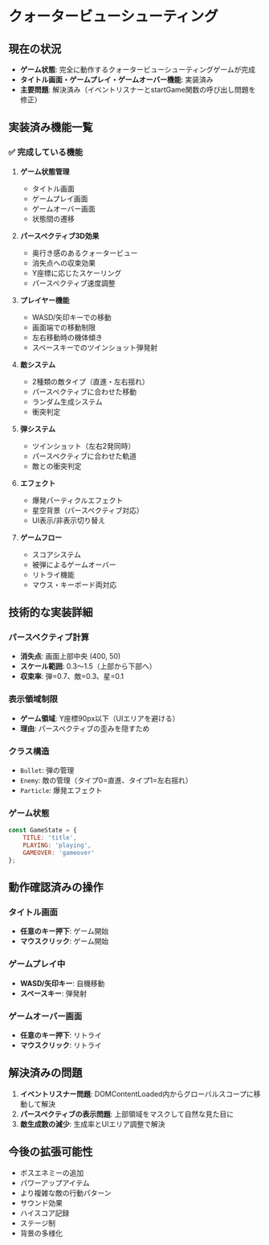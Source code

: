 # クォータービューシューティング

## 現在の状況
- **ゲーム状態**: 完全に動作するクォータービューシューティングゲームが完成
- **タイトル画面・ゲームプレイ・ゲームオーバー機能**: 実装済み
- **主要問題**: 解決済み（イベントリスナーとstartGame関数の呼び出し問題を修正）

## 実装済み機能一覧

### ✅ 完成している機能
1. **ゲーム状態管理**
   - タイトル画面
   - ゲームプレイ画面
   - ゲームオーバー画面
   - 状態間の遷移

2. **パースペクティブ3D効果**
   - 奥行き感のあるクォータービュー
   - 消失点への収束効果
   - Y座標に応じたスケーリング
   - パースペクティブ速度調整

3. **プレイヤー機能**
   - WASD/矢印キーでの移動
   - 画面端での移動制限
   - 左右移動時の機体傾き
   - スペースキーでのツインショット弾発射

4. **敵システム**
   - 2種類の敵タイプ（直進・左右揺れ）
   - パースペクティブに合わせた移動
   - ランダム生成システム
   - 衝突判定

5. **弾システム**
   - ツインショット（左右2発同時）
   - パースペクティブに合わせた軌道
   - 敵との衝突判定

6. **エフェクト**
   - 爆発パーティクルエフェクト
   - 星空背景（パースペクティブ対応）
   - UI表示/非表示切り替え

7. **ゲームフロー**
   - スコアシステム
   - 被弾によるゲームオーバー
   - リトライ機能
   - マウス・キーボード両対応

## 技術的な実装詳細

### パースペクティブ計算
- **消失点**: 画面上部中央 (400, 50)
- **スケール範囲**: 0.3〜1.5（上部から下部へ）
- **収束率**: 弾=0.7、敵=0.3、星=0.1

### 表示領域制限
- **ゲーム領域**: Y座標90px以下（UIエリアを避ける）
- **理由**: パースペクティブの歪みを隠すため

### クラス構造
- `Bullet`: 弾の管理
- `Enemy`: 敵の管理（タイプ0=直進、タイプ1=左右揺れ）
- `Particle`: 爆発エフェクト

### ゲーム状態
```javascript
const GameState = {
    TITLE: 'title',
    PLAYING: 'playing', 
    GAMEOVER: 'gameover'
};
```

## 動作確認済みの操作

### タイトル画面
- **任意のキー押下**: ゲーム開始
- **マウスクリック**: ゲーム開始

### ゲームプレイ中
- **WASD/矢印キー**: 自機移動
- **スペースキー**: 弾発射

### ゲームオーバー画面
- **任意のキー押下**: リトライ
- **マウスクリック**: リトライ

## 解決済みの問題
1. **イベントリスナー問題**: DOMContentLoaded内からグローバルスコープに移動して解決
2. **パースペクティブの表示問題**: 上部領域をマスクして自然な見た目に
3. **敵生成数の減少**: 生成率とUIエリア調整で解決

## 今後の拡張可能性
- ボスエネミーの追加
- パワーアップアイテム
- より複雑な敵の行動パターン
- サウンド効果
- ハイスコア記録
- ステージ制
- 背景の多様化

